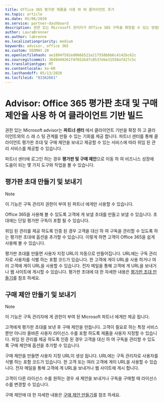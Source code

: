 ```yaml
---
title: Office 365 평가판 제품을 사용 하 여 클라이언트 추가
ms.topic: article
ms.date: 05/06/2020
ms.service: partner-dashboard
description: 권한 있는 Microsoft 관리자가 Office 365 구독을 확장할 수 있는 방법에 대해 알아보세요. Office 365 평가판 초대를 만들어 클라이언트에 게 제공 합니다.
author: LauraBrenner
ms.author: labrenne
ms.localizationpriority: medium
keywords: advisor, office 365
ms.custom: SEOMAY.20
ms.openlocfilehash: ae1894f592ed066b521e217558b6b6c4142bc62c
ms.sourcegitcommit: 3849d49261f4f652bd7c0537ebe31558af427c5c
ms.translationtype: MT
ms.contentlocale: ko-KR
ms.lasthandoff: 05/13/2020
ms.locfileid: "83362661"
---
```

# <a name="advisors-build-your-client-base-with-office-365-trial-invitations-and-purchase-offers"></a>Advisor: Office 365 평가판 초대 및 구매 제안을 사용 하 여 클라이언트 기반 빌드

권한 있는 Microsoft advisor는 **파트너 센터** 에서 클라이언트 기반을 확장 하 고 클라이언트와의 스 래 스 팅 관계를 만들 수 있는 기회를 제공 합니다. 파트너 센터를 통해 클라이언트 평가판 초대 및 구매 제안을 보내고 제공할 수 있는 서비스에 따라 위임 된 관리 서비스를 제공할 수 있습니다.

파트너 센터에 로그인 하는 경우 **평가판 및 구매 제안**으로 이동 하 여 비즈니스 성장에 도움이 되는 몇 가지 도구와 작업을 볼 수 있습니다.

## <a name="create-and-send-trial-invitations"></a>평가판 초대 만들기 및 보내기

> [!NOTE]
> 이 기능은 구독 관리자 권한이 부여 된 파트너 에게만 사용할 수 있습니다.

Office 365을 사용해 볼 수 있도록 고객에 게 보낼 초대를 만들고 보낼 수 있습니다. 초대에는 단일 평가판 구독이 포함 될 수 있습니다.

위임 된 관리를 제공 하도록 인증 된 경우 고객을 대신 하 여 구독을 관리할 수 있도록 하는 평가판 초대에 옵션을 추가할 수 있습니다. 이렇게 하면 고객이 Office 365을 쉽게 사용해 볼 수 있습니다.

평가판 초대를 만들면 사용자 지정 URL이 자동으로 만들어집니다. URL에는 구독 관리자로 사용자를 식별 하는 포함 코드가 있습니다. 한 고객에 게이 URL을 사용 하거나 여러 고객에 게이 URL을 사용할 수 있습니다. 전자 메일을 통해 고객에 게 URL을 보내거나 웹 사이트에 게시할 수 있습니다.
평가판 초대에 대 한 자세한 내용은 [평가판 초대 만들기](advisors-create-a-trial-invitation.md)를 참조 하세요.

## <a name="create-and-send-purchase-offers"></a>구매 제안 만들기 및 보내기

> [!NOTE]
> 이 기능은 구독 관리자에 게 권한이 부여 된 Microsoft 파트너 에게만 제공 됩니다.

고객에게 평가판 초대를 보낸 후 구매 제안을 만듭니다. 고객이 필요로 하는 특정 서비스 뿐만 아니라 올바른 사용자 라이선스 수를 포함 하도록 제품을 사용자 지정할 수 있습니다. 위임 된 관리를 제공 하도록 인증 된 경우 고객을 대신 하 여 구독을 관리할 수 있도록 구매 제안에 옵션을 추가할 수 있습니다.

구매 제안을 만들면 사용자 지정 URL이 생성 됩니다. URL에는 구독 관리자로 사용자를 식별 하는 포함 코드가 있습니다. 한 고객 또는 여러 고객에 게이 URL을 사용할 수 있습니다. 전자 메일을 통해 고객에 게 URL을 보내거나 웹 사이트에 게시 합니다.

고객이 다른 라이선스 수를 원하는 경우 새 제안을 보내거나 구독을 구매할 때 라이선스 수를 변경할 수 있습니다.

구매 제안에 대 한 자세한 내용은 [구매 제안 만들기](advisor-create-a-purchase-offer.md)를 참조 하세요.
